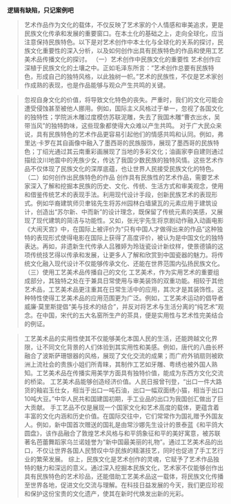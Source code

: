 **逻辑有缺陷，只记案例吧**
> 艺术作品作为文化的载体，不仅反映了艺术家的个人情感和审美追求，更是民族文化传承和发展的重要窗口。在本土化的基础之上，走向全球化，应当注意保持民族特色。以下是对艺术创作中本土化与全球化的关系的探讨，民族文化重要性的深入分析，以及如何创作出具有民族特色的作品和使用工艺美术品传播文化的探讨。
（一）艺术创作中民族文化的重要性
> 艺术创作应深植于民族文化的土壤之中。正如毛泽东所言：“艺术创作总要有民族特色，形成自己的独特风格，以此独树一帜。”艺术的民族性，不仅是艺术家创作成熟的表现，也是作品能够与观众产生共鸣的关键。

> 忽视自身文化的价值，将导致文化特色的丧失。严重时，我们的文化可能会遭受侵蚀甚至被他人挪用。例如，国际主义风格过于单一，忽视了各国文化的独特性；学院派木雕过度模仿苏联泥雕，失去了我国木雕“曹衣出水，吴带当风”的独特韵味，这些现象都使得大众难以产生共鸣。
> 对于广大民众来说，具有民族特色的艺术作品更容易引起他们的情感共鸣和认同。例如，弗里达·卡罗在其自画像中融入了墨西哥的民族服饰，展现了墨西哥的民族特色；丁绍光通过其云南重彩画展现了当地的多彩文化；油画家李自建则通过描绘汶川地震中的羌族少女，传达了我国少数民族的独特风情。这些艺术作品不仅体现了民族文化的深厚底蕴，也让世界人民接受民族文化的特色。
（二）如何创作出民族特色的作品
> 创作具有民族性的艺术作品，需要艺术家深入了解和挖掘本民族的历史、文化、传统、生活方式和审美观念，使用和借鉴传统艺术的表现手法。利用现代设计手段，创新民族艺术的表现形式。例如华裔建筑师贝聿铭先生将苏州园林白墙黛瓦的元素应用于建筑设计，创造出“苏尔新、中而新”的设计理念，既保留了传统元素的美感，又展现了现代建筑的简洁与功能性。又如，张光宇先生将京剧动作融入动画电影《大闹天宫》中，在国际上被评价为“只有中国人才做得出来的作品”这种独特的表现形式使得电影在国际上获得了高度评价，被认为是中国文化的独特表达。再如，非遗新生代传承人吕雅婷为玲珑瓷设计新纹样，使景德镇的这项传统技艺得以传承和发展，让更多人了解和欣赏到中国瓷器的魅力。将传统文化融入现代设计不仅能够传承文化、还能在世界范围内弘扬民族文化。
（三）使用工艺美术品传播自己的文化
> 工艺美术，作为实用艺术的重要组成部分，其独特之处在于兼具日常使用与审美装饰的双重功能。相较于其他艺术品，工艺美术品更注重其在日常生活中的应用，其次才是其装饰性。这种特性使得工艺美术品的应用范围更为广泛。例如，工艺美术运动的倡导者威廉·莫里斯提倡“美与技术的结合”，并反对将艺术与生活分离的“纯艺术”观念。在中国，宋代的五大名窑所生产的茶具，便是实用性与艺术性完美结合的例证。

> 工艺美术品的实用性使其不仅能够美化本国人民的生活，还能跨越文化界限，让不同文化背景的人们体验到其实用性和美感。例如，唐代的八曲长杯融合了波斯萨珊银器的风格，展现了文化交流的成果；而广府外销扇则被欧洲上流社会的贵族小姐们所青睐，其制作工艺如牙雕、粤绣也被外国人熟知。工艺美术品在传播实用美学方面具有独特价值，能成为东西方文化交流的桥梁。
> 工艺美术品能够创造经济价值。人民日报曾刊登，“出口一件大路货的釉岩玉仕女，相当于出口一吨石油，出口一幅双面绣小猫，相当于出口10吨大豆。”中华人民共和国建国初期，手工业品的出口为我国创汇做出了巨大贡献。
> 手工艺品不仅是展现一个国家文化和艺术高度的载体，更蕴含着丰富的文化内涵和历史价值。在国际交往中，它们常常作为国礼赠予外国友人。例如，新中国首次赠送的国礼是由常沙娜先生设计的景泰蓝《和平鸽大圆盘》，该作品融合了敦煌艺术风格与和平鸽象征和平的美好寓意，被苏联著名芭蕾舞蹈家乌兰诺娃誉为“新中国最美丽的礼物”。通过工艺美术品的出口，不仅让世界各国人民赞叹中华民族的精湛技艺，同时也促进了手工艺行业的繁荣发展。
> 综上，民族文化是艺术创作的灵魂，它赋予了艺术作品独特的魅力和深远的意义。通过深入挖掘本民族文化，艺术家不仅能够创作出具有民族特色的艺术珍品，还能借助工艺美术品这一载体，将民族文化传播至世界各地，促进文化交流与理解。在科技日益发展的今天，我们更应珍视和保护这份宝贵的文化遗产，使其在新时代焕发出新的光彩。
